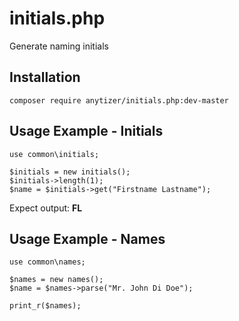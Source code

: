 # initials.php

Generate naming initials


## Installation

    composer require anytizer/initials.php:dev-master


## Usage Example - Initials

    use common\initials;

    $initials = new initials();
	$initials->length(1);
    $name = $initials->get("Firstname Lastname");

Expect output: __FL__


## Usage Example - Names

    use common\names;

    $names = new names();
	$name = $names->parse("Mr. John Di Doe");

    print_r($names);
